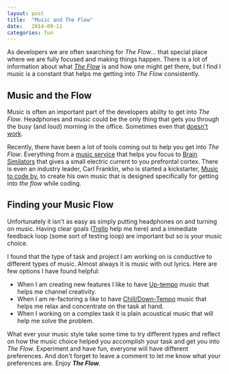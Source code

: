 ```yaml
---
layout: post
title:  "Music and The Flow"
date:   2014-09-11
categories: fun
---
```


As developers we are often searching for *The Flow*... that special place where we are fully focused and making things happen.  There is a lot of information about what [*The Flow*](http://en.wikipedia.org/wiki/Flow_(psychology)) is and how one might get there, but I find I music is a constant that helps me getting into *The Flow* consistently.

## Music and the Flow
Music is often an important part of the developers ability to get into *The Flow*.  Headphones and music could be the only thing that gets you through the busy  (and loud) morning in the office.  Sometimes even that [doesn't work](posts/Coding-with-music/).  

Recently, there have been a lot of tools coming out to help you get into *The Flow*. Everything from a [music service](https://www.focusatwill.com/) that helps you focus to [Brain Similators](http://www.foc.us/) that gives a small electric current to you prefrontal cortex.  There is even an industry leader, Carl Franklin, who is started a kickstarter, [Music to code by](https://www.kickstarter.com/projects/311638984/music-to-code-by), to create his own music that is designed specifically for getting into *the flow* while coding. 

## Finding your Music Flow
Unfortunately it isn't as easy as simply putting headphones on and turning on music.  Having clear goals ([Trello](https://trello.com/) help me here)  and a immediate feedback loop (some sort of testing loop) are important but so is your music choice.

I found that the type of task and project I am working on is conductive to different types of music.  Almost always it is music with out lyrics.  Here are few options I have found helpful:

- When I am creating new features I like to have [Up-tempo](http://www.merriam-webster.com/dictionary/up-tempo) music  that helps me channel creativity.  
- When I am re-factoring a like to have [Chill/Down-Tempo](http://www.pandora.com/station/play/2203348506665711458) music that helps me relax and concentrate on the task at hand. 
- When I working on a complex task it is plain acoustical music that will help me solve the problem.

What ever your music style take some time to try different types and reflect on how the music choice helped you accomplish your task and get you into *The Flow*.  Experiment and have fun, everyone will have different preferences. And don't forget to leave a comment to let me know what your preferences are.  Enjoy ***The Flow***.

 
